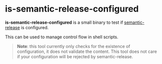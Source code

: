 # is-semantic-release-configured

**is-semantic-release-configured** is a small binary to test if [semantic-release] is configured.

This can be used to manage control flow in shell scripts.

> **Note**: this tool currently only checks for the existence of configuration,
> it does not validate the content. This tool does not care if your
> configuration will be rejected by semantic-release.

[semantic-release]: https://github.com/semantic-release/semantic-release
